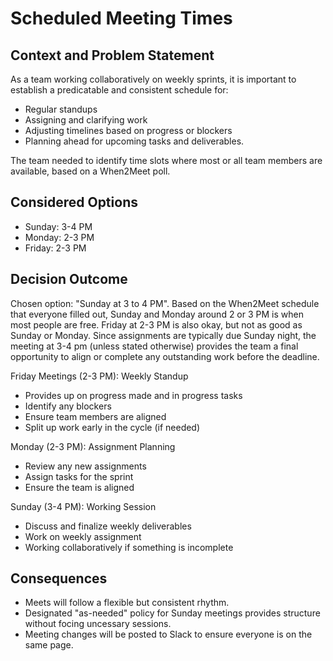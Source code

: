 # Scheduled Meeting Times

## Context and Problem Statement

As a team working collaboratively on weekly sprints, it is important to establish a predicatable and consistent schedule for:
- Regular standups
- Assigning and clarifying work
- Adjusting timelines based on progress or blockers
- Planning ahead for upcoming tasks and deliverables.

The team needed to identify time slots where most or all team members are available, based on a When2Meet poll. 

## Considered Options

* Sunday: 3-4 PM
* Monday: 2-3 PM
* Friday: 2-3 PM

## Decision Outcome

Chosen option: "Sunday at 3 to 4 PM". Based on the When2Meet schedule that everyone filled out, Sunday and Monday around 2 or 3 PM is when most people are free. Friday at 2-3 PM is also okay, but not as good as Sunday or Monday. Since assignments are typically due Sunday night, the meeting at 3-4 pm (unless stated otherwise) provides the team a final opportunity to align or complete any outstanding work before the deadline. 

Friday Meetings (2-3 PM): Weekly Standup
  - Provides up on progress made and in progress tasks
  - Identify any blockers
  - Ensure team members are aligned
  - Split up work early in the cycle (if needed)
  
Monday (2-3 PM): Assignment Planning
  - Review any new assignments
  - Assign tasks for the sprint
  - Ensure the team is aligned

Sunday (3-4 PM): Working Session
  - Discuss and finalize weekly deliverables
  - Work on weekly assignment
  - Working collaboratively if something is incomplete

## Consequences

- Meets will follow a flexible but consistent rhythm.
- Designated "as-needed" policy for Sunday meetings provides structure without focing uncessary sessions.
- Meeting changes will be posted to Slack to ensure everyone is on the same page.
